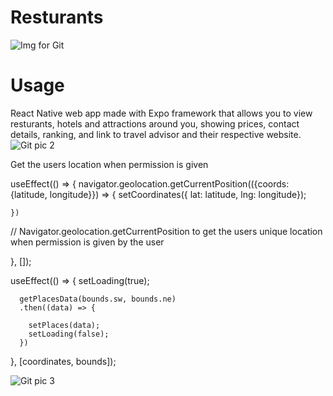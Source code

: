 # Resturants
![Img for Git](https://user-images.githubusercontent.com/120285761/210051096-5c59158f-95fa-4c5f-ae73-3f94eb0b1079.png)





# Usage 

React Native web app made with Expo framework that allows you to view resturants, hotels and attractions around you, showing prices, contact details, ranking, and link to travel advisor and their respective website.
![Git pic 2](https://user-images.githubusercontent.com/120285761/210051131-cd94b783-2461-4a85-80b7-f0b0f55efe3d.png)


Get the users location when permission is given

useEffect(() => {
    navigator.geolocation.getCurrentPosition(({coords: {latitude, longitude}}) => {
      setCoordinates({ lat: latitude, lng: longitude});

    })
// Navigator.geolocation.getCurrentPosition to get the users unique location when permission is given by the user

  }, []);

  useEffect(() => {
      setLoading(true);
    
      getPlacesData(bounds.sw, bounds.ne)
      .then((data) => {
        
        setPlaces(data);
        setLoading(false);
      })
  }, [coordinates, bounds]);


![Git pic 3](https://user-images.githubusercontent.com/120285761/210051156-24cebac2-46ac-4b43-b160-c50f772016d3.png)

